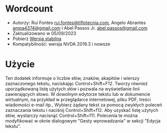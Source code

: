 ﻿# Wordcount #


* Autorzy: Rui Fontes <rui.fontes@tiflotecnia.com>, Angelo Abrantes <ampa4374@gmail.com> i Abel Passos Jr. <abel.passos@gmail.com>
* Zaktualizowano w 05/09/2023
* Pobierz [Wersja stabilna][1]
* Kompatybilność: wersja NVDA 2019.3 i nowsze

# Użycie #
Ten dodatek informuje o liczbie słów, znaków, akapitów i wierszy zaznaczonego tekstu, naciskając Control+Shift+F12.  Tworzy również uporządkowaną listę użytych słów i pozwala na wyświetlanie linii zawierających słowo.
W dowolnym edytorze tekstu lub w dokumencie wirtualnym, na przykład w przeglądarce internetowej, pliku PDF, treści wiadomości e-mail itp., Wybierz żądany tekst za pomocą zwykłych poleceń zaznaczania tekstu i naciśnij Control+Shift+f12.
Aby uzyskać listę użytych słów, wystarczy nacisnąć Control+Shift+f11.
Polecenia te można modyfikować w oknie dialogowym \"Gesty wprowadzania\" w sekcji \"Edycja tekstu\".

[1]: https://github.com/ruifontes/wordCount/releases/download/2023.09.25/wordCount-2023.09.25.nvda-addon

